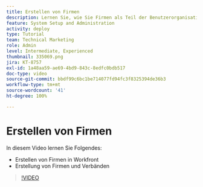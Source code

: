 ```yaml
---
title: Erstellen von Firmen
description: Lernen Sie, wie Sie Firmen als Teil der Benutzerorganisation und der Objektberechtigungsstruktur nutzen können. Erstellen Sie dann Firmen für Ihr Unternehmen.
feature: System Setup and Administration
activity: deploy
type: Tutorial
team: Technical Marketing
role: Admin
level: Intermediate, Experienced
thumbnail: 335069.png
jira: KT-8757
exl-id: 1a48aa59-ae69-4bd9-843c-8edfc0bdb517
doc-type: video
source-git-commit: bbdf99c6bc1be714077fd94fc3f8325394de36b3
workflow-type: tm+mt
source-wordcount: '41'
ht-degree: 100%

---
```


# Erstellen von Firmen

In diesem Video lernen Sie Folgendes:

* Erstellen von Firmen in Workfront
* Erstellung von Firmen und Verbänden

>[!VIDEO](https://video.tv.adobe.com/v/3432854/?quality=12&learn=on&enablevpops=1&captions=ger)
